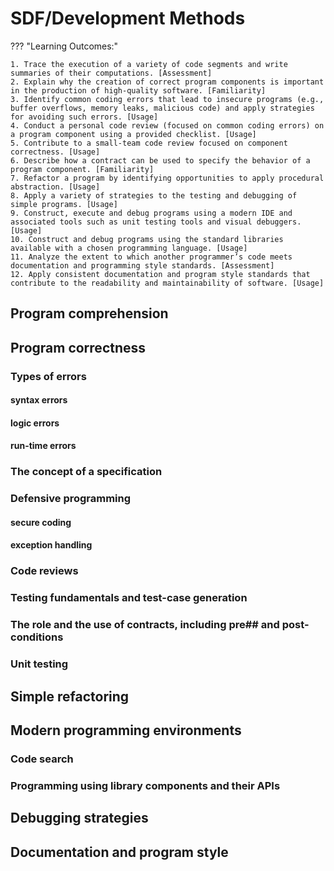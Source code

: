 # SDF/Development Methods

??? "Learning Outcomes:"

    1. Trace the execution of a variety of code segments and write summaries of their computations. [Assessment]
    2. Explain why the creation of correct program components is important in the production of high-quality software. [Familiarity]
    3. Identify common coding errors that lead to insecure programs (e.g., buffer overflows, memory leaks, malicious code) and apply strategies for avoiding such errors. [Usage]
    4. Conduct a personal code review (focused on common coding errors) on a program component using a provided checklist. [Usage]
    5. Contribute to a small-team code review focused on component correctness. [Usage]
    6. Describe how a contract can be used to specify the behavior of a program component. [Familiarity]
    7. Refactor a program by identifying opportunities to apply procedural abstraction. [Usage]
    8. Apply a variety of strategies to the testing and debugging of simple programs. [Usage]
    9. Construct, execute and debug programs using a modern IDE and associated tools such as unit testing tools and visual debuggers. [Usage]
    10. Construct and debug programs using the standard libraries available with a chosen programming language. [Usage]
    11. Analyze the extent to which another programmer’s code meets documentation and programming style standards. [Assessment]
    12. Apply consistent documentation and program style standards that contribute to the readability and maintainability of software. [Usage]

## Program comprehension

## Program correctness

### Types of errors 

#### syntax errors

#### logic errors

#### run-time errors

### The concept of a specification

### Defensive programming 

#### secure coding

#### exception handling

### Code reviews

### Testing fundamentals and test-case generation

### The role and the use of contracts, including pre## and post-conditions

### Unit testing

## Simple refactoring

## Modern programming environments

### Code search

### Programming using library components and their APIs

## Debugging strategies

## Documentation and program style
